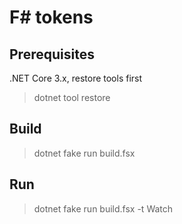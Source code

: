 # F# tokens

## Prerequisites

.NET Core 3.x, restore tools first

> dotnet tool restore

## Build

> dotnet fake run build.fsx

## Run

> dotnet fake run build.fsx -t Watch